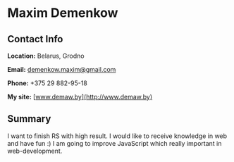 # Maxim Demenkow


## Contact Info

**Location:** Belarus, Grodno

**Email:** demenkow.maxim@gmail.com

**Phone:** +375 29 882-95-18

**My site:** [www.demaw.by](http://www.demaw.by)

## Summary
I want to finish RS with high result. I would like to receive knowledge in web and have fun :)
I am going to improve JavaScript which really important in web-development.
